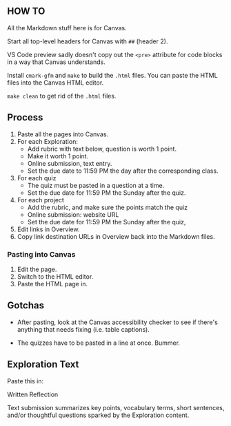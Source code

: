 ## HOW TO

All the Markdown stuff here is for Canvas.

Start all top-level headers for Canvas with `##` (header 2).

VS Code preview sadly doesn't copy out the `<pre>` attribute for code
blocks in a way that Canvas understands.

Install `cmark-gfm` and `make` to build the `.html` files. You can paste
the HTML files into the Canvas HTML editor.

`make clean` to get rid of the `.html` files.

## Process

1. Paste all the pages into Canvas.
2. For each Exploration:
   * Add rubric with text below, question is worth 1 point.
   * Make it worth 1 point.
   * Online submission, text entry.
   * Set the due date to 11:59 PM the day after the corresponding class.
3. For each quiz
   * The quiz must be pasted in a question at a time.
   * Set the due date for 11:59 PM the Sunday after the quiz.
4. For each project
   * Add the rubric, and make sure the points match the quiz
   * Online submission: website URL
   * Set the due date for 11:59 PM the Sunday after the quiz,
2. Edit links in Overview.
3. Copy link destination URLs in Overview back into the Markdown files.

### Pasting into Canvas

1. Edit the page.
2. Switch to the HTML editor.
3. Paste the HTML page in.

## Gotchas

* After pasting, look at the Canvas accessibility checker to see if
  there's anything that needs fixing (i.e. table captions).

* The quizzes have to be pasted in a line at once. Bummer.

## Exploration Text

Paste this in:

Written Reflection

Text submission summarizes key points, vocabulary terms, short sentences, and/or thoughtful questions sparked by the Exploration content.
